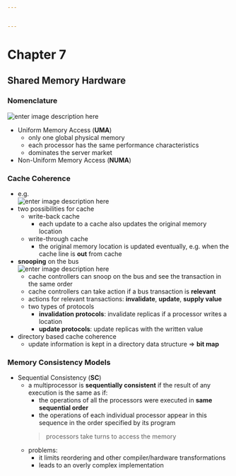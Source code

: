 ```yaml
---


---
```


<h1 id="chapter-7">Chapter 7</h1>
<h2 id="shared-memory-hardware">Shared Memory Hardware</h2>
<h3 id="nomenclature">Nomenclature</h3>
<p><img src="https://lh3.googleusercontent.com/aHKQZGoV_PYAN05gsi8hat3OgM_uwWhA9ibVXM0hCneflTYLkf0wBDsV1HZRuUpBZWoSXnxYxVU" alt="enter image description here"></p>
<ul>
<li>Uniform Memory Access (<strong>UMA</strong>)
<ul>
<li>only one global physical memory</li>
<li>each processor has the same performance characteristics</li>
<li>dominates the server market</li>
</ul>
</li>
<li>Non-Uniform Memory Access (<strong>NUMA</strong>)</li>
</ul>
<h3 id="cache-coherence">Cache Coherence</h3>
<ul>
<li>e.g.<br>
<img src="https://lh3.googleusercontent.com/Z8_xJv7rBsI9vd1a7lW1yXt7CR-6IoZ_HOyS_sYnOFptKu7vQYMXju349ode117TxJ0ha_oJptQ" alt="enter image description here"></li>
<li>two possibilities for cache
<ul>
<li>write-back cache
<ul>
<li>each update to a cache also updates the original memory location</li>
</ul>
</li>
<li>write-through cache
<ul>
<li>the original memory location is updated eventually, e.g. when the cache line is <strong>out</strong> from cache</li>
</ul>
</li>
</ul>
</li>
<li><strong>snooping</strong> on the bus<br>
<img src="https://lh3.googleusercontent.com/RAiGlDtfDPmrPlGcQ0J175VAihVW27Kx2aKt95TbYEGk6prfedTE9OmGcfPoCA2B375nHUYyCBY" alt="enter image description here">
<ul>
<li>cache controllers can snoop on the bus and see the transaction in the same order</li>
<li>cache controllers can take action if a bus transaction is <strong>relevant</strong></li>
<li>actions for relevant transactions: <strong>invalidate</strong>, <strong>update</strong>, <strong>supply value</strong></li>
<li>two types of protocols
<ul>
<li><strong>invalidation protocols</strong>: invalidate replicas if a processor writes a location</li>
<li><strong>update protocols</strong>: update replicas with the written value</li>
</ul>
</li>
</ul>
</li>
<li>directory based cache coherence
<ul>
<li>update information is kept in a directory data structure =&gt; <strong>bit map</strong></li>
</ul>
</li>
</ul>
<h3 id="memory-consistency-models">Memory Consistency Models</h3>
<ul>
<li>Sequential Consistency (<strong>SC</strong>)
<ul>
<li>a multiprocessor is <strong>sequentially consistent</strong> if the result of any execution is the same as if:
<ul>
<li>the operations of all the processors were executed in <strong>same sequential order</strong></li>
<li>the operations of each individual processor appear in this sequence in the order specified by its program</li>
</ul>
<blockquote>
<p>processors take turns to access the memory</p>
</blockquote>
</li>
<li>problems:
<ul>
<li>it limits reordering and other compiler/hardware transformations</li>
<li>leads to an overly complex implementation</li>
</ul>
</li>
</ul>
</li>
</ul>

